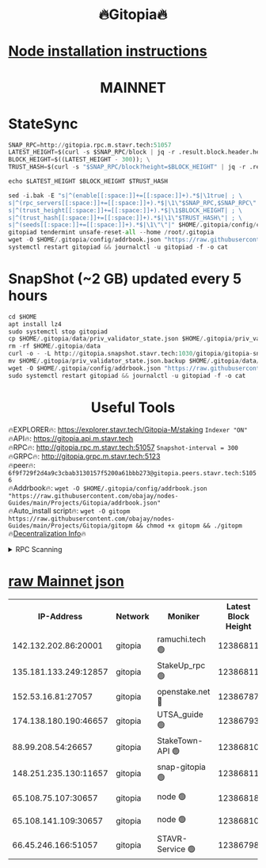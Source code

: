 <h1 align="center"> 🔥Gitopia🔥</h1>

[Node installation instructions](https://github.com/obajay/nodes-Guides/tree/main/Projects/Gitopia)
=

<h1 align="center"> MAINNET</h1>

# StateSync
```python
SNAP_RPC=http://gitopia.rpc.m.stavr.tech:51057
LATEST_HEIGHT=$(curl -s $SNAP_RPC/block | jq -r .result.block.header.height); \
BLOCK_HEIGHT=$((LATEST_HEIGHT - 300)); \
TRUST_HASH=$(curl -s "$SNAP_RPC/block?height=$BLOCK_HEIGHT" | jq -r .result.block_id.hash)

echo $LATEST_HEIGHT $BLOCK_HEIGHT $TRUST_HASH

sed -i.bak -E "s|^(enable[[:space:]]+=[[:space:]]+).*$|\1true| ; \
s|^(rpc_servers[[:space:]]+=[[:space:]]+).*$|\1\"$SNAP_RPC,$SNAP_RPC\"| ; \
s|^(trust_height[[:space:]]+=[[:space:]]+).*$|\1$BLOCK_HEIGHT| ; \
s|^(trust_hash[[:space:]]+=[[:space:]]+).*$|\1\"$TRUST_HASH\"| ; \
s|^(seeds[[:space:]]+=[[:space:]]+).*$|\1\"\"|" $HOME/.gitopia/config/config.toml
gitopiad tendermint unsafe-reset-all --home /root/.gitopia
wget -O $HOME/.gitopia/config/addrbook.json "https://raw.githubusercontent.com/obajay/nodes-Guides/main/Projects/Gitopia/addrbook.json"
systemctl restart gitopiad && journalctl -u gitopiad -f -o cat
```
# SnapShot (~2 GB) updated every 5 hours
```python
cd $HOME
apt install lz4
sudo systemctl stop gitopiad
cp $HOME/.gitopia/data/priv_validator_state.json $HOME/.gitopia/priv_validator_state.json.backup
rm -rf $HOME/.gitopia/data
curl -o - -L http://gitopia.snapshot.stavr.tech:1030/gitopia/gitopia-snap.tar.lz4 | lz4 -c -d - | tar -x -C $HOME/.gitopia --strip-components 2
mv $HOME/.gitopia/priv_validator_state.json.backup $HOME/.gitopia/data/priv_validator_state.json
wget -O $HOME/.gitopia/config/addrbook.json "https://raw.githubusercontent.com/obajay/nodes-Guides/main/Projects/Gitopia/addrbook.json"
sudo systemctl restart gitopiad && journalctl -u gitopiad -f -o cat
```
 <h1 align="center"> Useful Tools</h1>

🔥EXPLORER🔥:      https://explorer.stavr.tech/Gitopia-M/staking  `Indexer "ON"` \
🔥API🔥: 			 		 https://gitopia.api.m.stavr.tech \
🔥RPC🔥:           http://gitopia.rpc.m.stavr.tech:51057              `Snapshot-interval = 300` \
🔥GRPC🔥:          http://gitopia.grpc.m.stavr.tech:5123 \
🔥peer🔥:					 `6f9f729f2d4a9c3cbab3130157f5200a61bbb273@gitopia.peers.stavr.tech:51056` \
🔥Addrbook🔥:    ```wget -O $HOME/.gitopia/config/addrbook.json "https://raw.githubusercontent.com/obajay/nodes-Guides/main/Projects/Gitopia/addrbook.json"``` \
🔥Auto_install script🔥: ```wget -O gitopm https://raw.githubusercontent.com/obajay/nodes-Guides/main/Projects/Gitopia/gitopm && chmod +x gitopm && ./gitopm``` \
🔥[Decentralization Info](https://github.com/obajay/StateSync-snapshots/tree/main/Projects/Gitopia/Decentralization)🔥

<details>
<summary>RPC Scanning</summary>

<h2 align="center"> We scan nodes in real time every 4 hours. And we provide the final result of RPC endpoints.
We cannot influence the operation of these nodes in any way. </h2>


```python
If Voting Power is higher than 0 --> then the Node is a validator of the network and may be subject to attack and be a potential threat to the chain.
```
```python
We marked such validators with a red symbol
```

</details>

[raw Mainnet json](https://rpc-check.gitopm.stavr.tech/gitopm/rpc-gitopm-result.json)
=

<table><tr><th>IP-Address</th><th>Network</th><th>Moniker</th><th>Latest Block Height</th><th>Earliest Block Height</th><th>Catching Up</th><th>Tx Index</th><th>Voting Power</th><th>Scan Time</th></tr><tr><td>142.132.202.86:20001</td><td>gitopia</td><td>ramuchi.tech 🟢</td><td>12386811</td><td>6548337</td><td>False</td><td>on</td><td>0</td><td>2024-01-17T16:05:06.005892296UTC</td></tr><tr><td>135.181.133.249:12857</td><td>gitopia</td><td>StakeUp_rpc 🟢</td><td>12386811</td><td>8010001</td><td>False</td><td>on</td><td>0</td><td>2024-01-17T16:05:06.354754135UTC</td></tr><tr><td>152.53.16.81:27057</td><td>gitopia</td><td>openstake.net 🔴</td><td>12386787</td><td>10455001</td><td>False</td><td>off</td><td>25611</td><td>2024-01-17T16:04:28.524862843UTC</td></tr><tr><td>174.138.180.190:46657</td><td>gitopia</td><td>UTSA_guide 🟢</td><td>12386793</td><td>11194706</td><td>False</td><td>on</td><td>0</td><td>2024-01-17T16:04:37.442020870UTC</td></tr><tr><td>88.99.208.54:26657</td><td>gitopia</td><td>StakeTown-API 🟢</td><td>12386810</td><td>11362501</td><td>False</td><td>on</td><td>0</td><td>2024-01-17T16:05:05.457450376UTC</td></tr><tr><td>148.251.235.130:11657</td><td>gitopia</td><td>snap-gitopia 🟢</td><td>12386811</td><td>11730001</td><td>False</td><td>on</td><td>0</td><td>2024-01-17T16:05:05.766240330UTC</td></tr><tr><td>65.108.75.107:30657</td><td>gitopia</td><td>node 🟢</td><td>12386818</td><td>11907586</td><td>False</td><td>on</td><td>0</td><td>2024-01-17T16:05:17.105636296UTC</td></tr><tr><td>65.108.141.109:30657</td><td>gitopia</td><td>node 🟢</td><td>12386810</td><td>12299845</td><td>False</td><td>on</td><td>0</td><td>2024-01-17T16:05:05.127332103UTC</td></tr><tr><td>66.45.246.166:51057</td><td>gitopia</td><td>STAVR-Service 🟢</td><td>12386798</td><td>12385501</td><td>False</td><td>on</td><td>0</td><td>2024-01-17T16:04:46.271898106UTC</td></tr></table>
